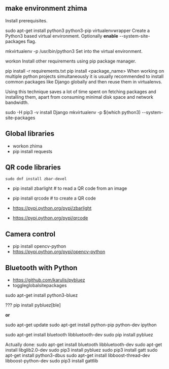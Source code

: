 
make environment **zhima**
--------------------------

Install prerequisites.

sudo apt-get install python3 python3-pip virtualenvwrapper
Create a Python3 based virtual environment. Optionally **enable** --system-site-packages flag.

mkvirtualenv -p /usr/bin/python3 <venv-name>
Set into the virtual environment.

workon <venv-name>
Install other requirements using pip package manager.

pip install -r requirements.txt
pip install <package_name>
When working on multiple python projects simultaneously it is usually recommended to install common packages like Django globally and then reuse them in virtualenvs.

Using this technique saves a lot of time spent on fetching packages and installing them, apart from consuming minimal disk space and network bandwidth.

sudo -H pip3 -v install Django
mkvirtualenv -p $(which python3) --system-site-packages <venv-name>

Global libraries
----------------

- workon zhima
- pip install requests


QR code libraries
-----------------

````
sudo dnf install zbar-devel
````
- pip install zbarlight  # to read a QR code from an image
- pip install qrcode  # to create a QR code

- https://pypi.python.org/pypi/zbarlight
- https://pypi.python.org/pypi/qrcode


Camera control
--------------
- pip install opencv-python
- https://pypi.python.org/pypi/opencv-python

Bluetooth with Python
---------------------
- https://github.com/karulis/pybluez
- toggleglobalsitepackages

sudo apt-get install python3-bluez

??? pip install pybluez[ble]

**or**

sudo apt-get update
sudo apt-get install python-pip python-dev ipython

sudo apt-get install bluetooth libbluetooth-dev
sudo pip install pybluez


Actually done:
sudo apt-get install bluetooth libbluetooth-dev
sudo apt-get install libglib2.0-dev
sudo pip3 install pybluez
sudo pip3 install gatt
sudo apt-get install python3-dbus
sudo apt-get install libboost-thread-dev libboost-python-dev
sudo pip3 install gattlib



